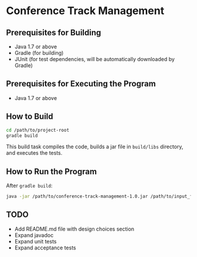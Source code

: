 # Conference Track Management

## Prerequisites for Building
* Java 1.7 or above
* Gradle (for building)
* JUnit (for test dependencies, will be automatically downloaded by Gradle)

## Prerequisites for Executing the Program
* Java 1.7 or above

## How to Build

```bash
cd /path/to/project-root
gradle build
```

This build task compiles the code, builds a jar file in `build/libs` directory, and executes the
tests.

## How to Run the Program

After `gradle build`:

```bash
java -jar /path/to/conference-track-management-1.0.jar /path/to/input_file
```

## TODO

* Add README.md file with design choices section
* Expand javadoc
* Expand unit tests
* Expand acceptance tests


